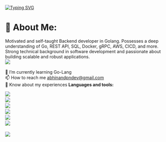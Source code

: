 [![Typing SVG](https://readme-typing-svg.demolab.com?font=Fira+Code&pause=1000&width=435&lines=ABHINAND+P+N;Backend+devloper+Go-Lang;Passionate+In+DevOps;Also+Learn+REACT)](https://git.io/typing-svg)
# 💫 About Me: 
Motivated and self-taught Backend developer in Golang. Possesses a deep understanding of Go, REST API, SQL, Docker, gRPC, AWS, CICD, and more. Strong technical background in software development and passionate about building scalable and robust applications. <br>
[![](https://visitcount.itsvg.in/api?id=abhinandpn&icon=0&color=8)](https://visitcount.itsvg.in)<br>
<br>🌱 I’m currently learning Go-Lang
<br>📫 How to reach me abhinandpndev@gmail.com<br>
📄 Know about my experiences 
**Languages and tools:**  

<a><img src="https://skillicons.dev/icons?i=go,html,js,bash,css" />
<a/> <br/>
<a><img src="https://skillicons.dev/icons?i=mysql,postgres,bootstrap" />
<a/> <br/>
<a><img src="https://skillicons.dev/icons?i=git,figma,github,githubactions,gitlab,postman" />
<a/>
 <br/>
<a><img src="https://skillicons.dev/icons?i=idea,visualstudio,vscode,ae,ai,ps,pr" />
<a/> <br/>
<a><img src="https://skillicons.dev/icons?i=devto,discord,gcp,instagram,linkedin,stackoverflow" />
<a/> <br/>
<a><img src="https://skillicons.dev/icons?i=aws,docker,kafka,kubernetes" />
<a/>
<br/><br/>
![](https://quotes-github-readme.vercel.app/api?type=horizontal&theme=radical)



